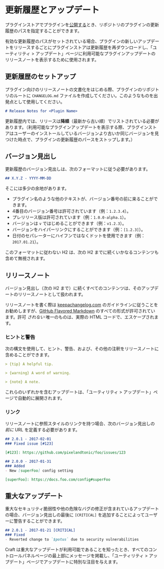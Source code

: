 # 更新履歴とアップデート

プラグインストアでプラグインを[公開する](plugin-store.md)とき、リポジトリのプラグインの更新履歴のパスを指定することができます。

有効な更新履歴のパスがセットされている場合、プラグインの新しいアップデートをリリースするごとにプラグインストアは更新履歴を再ダウンロードし、「ユーティリティ > アップデート」ページに利用可能なプラグインアップデートのリリースノートを表示するために使用されます。

## 更新履歴のセットアップ

プラグイン向けのリリースノートの文書化をはじめる際、プラグインのリポジトリのルートに `CHANGELOG.md` ファイルを作成してください。このようなものを出発点として使用してください。

```markdown
# Release Notes for <Plugin Name>
```

更新履歴内では、リリースは**降順**（最新から古い順）でリストされている必要があります。（利用可能なプラグインアップデートを表示する際、プラグインストアはユーザーのインストールしているバージョンより古いか同じバージョンを見つけた時点で、プラグインの更新履歴のパースをストップします。）

## バージョン見出し

更新履歴のバージョン見出しは、次のフォーマットに従う必要があります。

```markdown
## X.Y.Z - YYYY-MM-DD
```

そこには多少の余地があります。

- プラグイン名のような他のテキストが、バージョン番号の前に来ることができます。
- 4番目のバージョン番号は許可されています（例：`1.2.3.4`）。
- プレリリース版は許可されています（例：`1.0.0-alpha.1`）。
- バージョンは `v` ではじめることができます（例：`v1.2.3`）。
- バージョンをハイパーリンクにすることができます（例：`[1.2.3]`）。
- 日付のセパレーターにハイフンではなくドットを使用できます（例：`2017.01.21`）。

このフォーマットに従わない H2 は、次の H2 までに続くいかなるコンテンツも含めて無視されます。

## リリースノート

バージョン見出し（次の H2 まで）に続くすべてのコンテンツは、そのアップデートのリリースノートとして扱われます。

リリースノートを書く際は [keepachangelog.com](https://keepachangelog.com/) のガイドラインに従うことをお勧めしますが、[GitHub Flavored Markdown](https://guides.github.com/features/mastering-markdown/#GitHub-flavored-markdown) のすべての形式が許可されています。許可 *されない* 唯一のものは、実際の HTML コードで、エスケープされます。

### ヒントと警告

次の構文を使用して、ヒント、警告、および、その他の注釈をリリースノートに含めることができます。

```markdown
> {tip} A helpful tip.

> {warning} A word of warning.

> {note} A note.
```

これらのいずれかを含むアップデートは、「ユーティリティ > アップデート」ページで自動的に展開されます。

### リンク

リリースノートに参照スタイルのリンクを持つ場合、次のバージョン見出しの *前に* URL を定義する必要があります。

```markdown
## 2.0.1 - 2017-02-01
### Fixed issue [#123]

[#123]: https://github.com/pixelandtonic/foo/issues/123

## 2.0.0 - 2017-01-31
### Added
- New [superFoo] config setting

[superFoo]: https://docs.foo.com/config#superFoo
```

## 重大なアップデート

重大なセキュリティ脆弱性や他の危険なバグの修正が含まれているアップデートの場合、バージョン見出しの最後に `[CRITICAL]` を追加することによってユーザーに警告することができます。

```markdown
## 2.0.1 - 2017-01-21 [CRITICAL]
### Fixed
- Reverted change to `$potus` due to security vulnerabilities
```

Craft は重大なアップデートが利用可能であることを知ったとき、すべてのコントロールパネルページの最上部にメッセージを掲載し、「ユーティリティ > アップデート」ページでアップデートに特別な注目を与えます。
